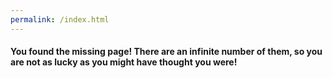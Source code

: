 ```yaml
---
permalink: /index.html
---
```


<h4>You found the missing page! There are an infinite number of them, so you are not as lucky as you might have thought you were!</h4>